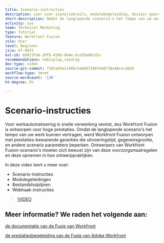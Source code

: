 ```yaml
---
title: Scenario-instructies
description: Leer over scenarioGrails, modulebegeleiding, dossier guardrails, en WebHaakrails, allen in  [!DNL Adobe Workfront Fusion].
short-description: Omdat de langlopende scenario's het tempo van uw werk kunnen vertragen, werd Workfront Fusion ontworpen met prestaties-bewarende garanties die uitvoeringstijd, gegevensgrootte, en andere scenario parameters beperken
activity: use
team: Technical Marketing
type: Tutorial
feature: Workfront Fusion
role: User
level: Beginner
jira: KT-9072
exl-id: 8d873fa6-20fb-418b-9e4e-dce59a98cd1c
recommendations: noDisplay,catalog
doc-type: video
source-git-commit: 7345a54e1148bc5ab8472987e68738a48cecd826
workflow-type: tm+mt
source-wordcount: '136'
ht-degree: 0%

---
```


# Scenario-instructies

Voor werkautomatisering is snelle verwerking vereist, dus Workfront Fusion is ontworpen voor hoge prestaties. Omdat de langlopende scenario&#39;s het tempo van uw werk kunnen vertragen, werd Workfront Fusion ontworpen met prestaties-bewarende garanties die uitvoeringstijd, gegevensgrootte, en andere scenario parameters beperken. Ontwerpers van Workfront Fusion-scenario&#39;s moeten zich bewust zijn van deze voorzorgsmaatregelen en deze opnemen in hun ontwerppraktijken.

In deze video leert u meer over:

* Scenario-instructies
* Modulegeleidingen
* Bestandshulplijnen
* Webhaak-instructies

>[!VIDEO](https://video.tv.adobe.com/v/335314/?quality=12&learn=on)

## Meer informatie? We raden het volgende aan:

[ de documentatie van de Fusie van Workfront ](https://experienceleague.adobe.com/docs/workfront/using/adobe-workfront-fusion/workfront-fusion-2.html?lang=en)

[ de prestatiesbegeleiding van de Fusie van Adobe Workfront ](https://experienceleague.adobe.com/docs/workfront/using/adobe-workfront-fusion/get-started-with-workfront-fusion/fusion-performance-guardrails.html)
